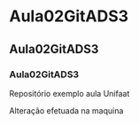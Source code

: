 # Aula02GitADS3

## Aula02GitADS3

### Aula02GitADS3

Repositório exemplo aula Unifaat

Alteração efetuada na maquina
